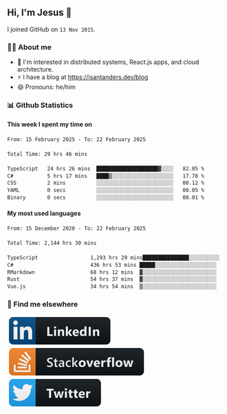 ## Hi, I'm Jesus 👋

I joined GitHub on `13 Nov 2015`.

<!-- Talking about you -->

### 👨‍💻 About me

- 👦 I'm interested in distributed systems, React.js apps, and cloud architecture.
- ⚡️ I have a blog at <https://jsantanders.dev/blog>
- 😄 Pronouns: he/him

### 📊 Github Statistics

#### This week I spent my time on

<!--START_SECTION:weekly-->

```txt
From: 15 February 2025 - To: 22 February 2025

Total Time: 29 hrs 46 mins

TypeScript   24 hrs 26 mins  ████████████████████▓░░░░   82.05 %
C#           5 hrs 17 mins   ████▒░░░░░░░░░░░░░░░░░░░░   17.78 %
CSS          2 mins          ░░░░░░░░░░░░░░░░░░░░░░░░░   00.12 %
YAML         0 secs          ░░░░░░░░░░░░░░░░░░░░░░░░░   00.05 %
Binary       0 secs          ░░░░░░░░░░░░░░░░░░░░░░░░░   00.01 %
```

<!--END_SECTION:weekly-->

#### My most used languages

<!--START_SECTION:alltime-->

```txt
From: 15 December 2020 - To: 22 February 2025

Total Time: 2,144 hrs 30 mins

TypeScript                 1,293 hrs 29 mins███████████████░░░░░░░░░░   60.32 %
C#                         436 hrs 53 mins █████░░░░░░░░░░░░░░░░░░░░   20.37 %
RMarkdown                  68 hrs 12 mins  ▓░░░░░░░░░░░░░░░░░░░░░░░░   03.18 %
Rust                       54 hrs 37 mins  ▓░░░░░░░░░░░░░░░░░░░░░░░░   02.55 %
Vue.js                     34 hrs 54 mins  ▒░░░░░░░░░░░░░░░░░░░░░░░░   01.63 %
```

<!--END_SECTION:alltime-->

### 📢 Find me elsewhere

<p>
  <a target="_blank" href="https://linkedin.com/in/jsantanders">
    <img src="https://github.com/jsantanders/jsantanders/blob/master/img/linkedin.svg" alt="LinkedIn" style="vertical-align:top; margin:4px">
  </a>
  
  <a target="_blank" href="https://stackoverflow.com/users/7318331/jesus-santander">
    <img src="https://github.com/jsantanders/jsantanders/blob/master/img/stackoverflow.svg" alt="StackOverflow" style="vertical-align:top; margin:4px">
  </a>
  
  <a target="_blank" href="http://twitter.com/jsantanders">
    <img src="https://github.com/jsantanders/jsantanders/blob/master/img/twitter.svg" alt="Twitter" style="vertical-align:top; margin:4px">
  </a>
</p>
